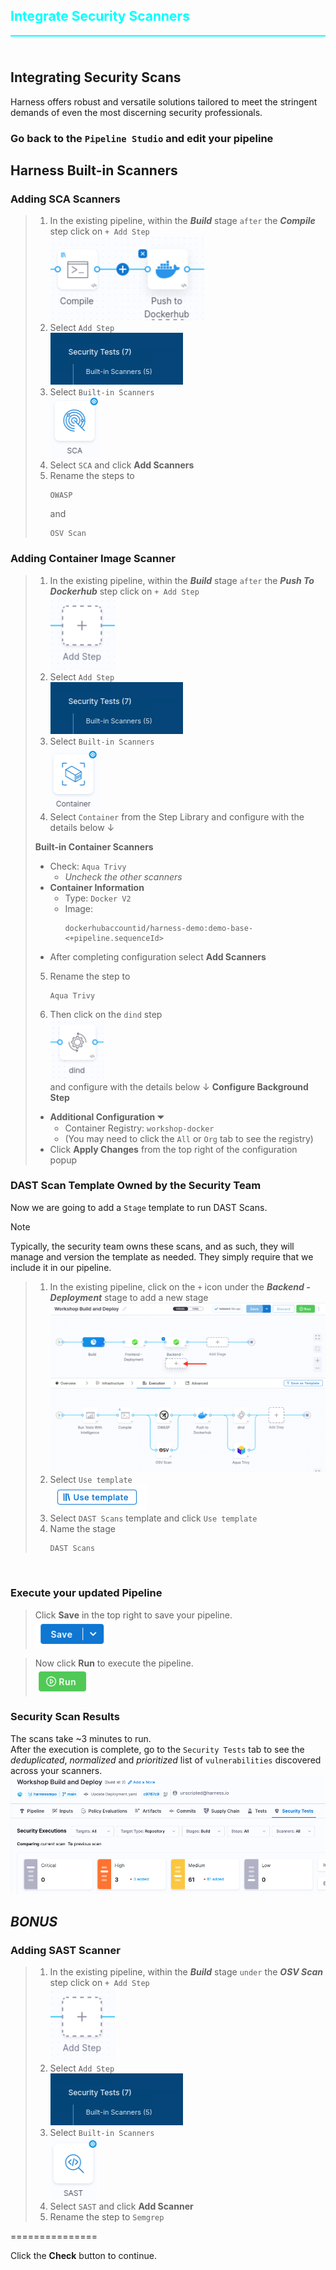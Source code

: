 
<style type="text/css" rel="stylesheet">
hr.cyan { background-color: cyan; color: cyan; height: 2px; margin-bottom: -10px; }
h2.cyan { color: cyan; }
</style><h2 class="cyan">Integrate Security Scanners</h2>
<hr class="cyan">
<br><br>

## Integrating Security Scans
Harness offers robust and versatile solutions tailored to meet the stringent demands of even the most discerning security professionals.
### Go back to the `Pipeline Studio` and edit your pipeline

## Harness Built-in Scanners
### Adding SCA Scanners
> 1) In the existing pipeline, within the ***Build*** stage `after` the ***Compile*** step click on `+ Add Step` \
>     ![](https://raw.githubusercontent.com/harness-community/field-workshops/main/unscripted-workshop-2024/assets/images/unscripted_pipeline_build_add_sca_step.png)
> 2) Select `Add Step` \
>    ![](https://raw.githubusercontent.com/harness-community/field-workshops/main/unscripted-workshop-2024/assets/images/unscripted_pipeline_build_add_step_buitin_scanners.png)
> 3) Select `Built-in Scanners` \
>    ![](https://raw.githubusercontent.com/harness-community/field-workshops/main/assets/images/sto_built_in_scanner_sca.png)
> 4) Select `SCA` and click **Add Scanners**
> 5) Rename the steps to <pre>`OWASP`</pre> and <pre>`OSV Scan`</pre>

### Adding Container Image Scanner
> 1) In the existing pipeline, within the ***Build*** stage `after` the ***Push To Dockerhub*** step click on `+ Add Step` \
>     ![](https://raw.githubusercontent.com/harness-community/field-workshops/main/assets/images/pipeline_add_step.png)
> 2) Select `Add Step` \
>    ![](https://raw.githubusercontent.com/harness-community/field-workshops/main/unscripted-workshop-2024/assets/images/unscripted_pipeline_build_add_step_buitin_scanners.png)
> 3) Select `Built-in Scanners` \
>    ![](https://raw.githubusercontent.com/harness-community/field-workshops/main/assets/images/sto_built_in_scanner_container.png)
> 4) Select `Container` from the Step Library and configure with the details below ↓
>
> **Built-in Container Scanners**
> - Check: `Aqua Trivy`
>   - *Uncheck the other scanners*
> - **Container Information**
>   - Type: `Docker V2`
>   - Image: <pre><code>dockerhubaccountid/harness-demo:demo-base-<+pipeline.sequenceId></pre></code>
> - After completing configuration select **Add Scanners**
>
> 5) Rename the step to <pre>`Aqua Trivy`</pre>
> 6) Then click on the `dind` step \
>    ![](https://raw.githubusercontent.com/harness-community/field-workshops/main/assets/images/pipeline_step_dind.png) \
>    and configure with the details below ↓
> **Configure Background Step**
> - **Additional Configuration  ⏷**
>   - Container Registry: `workshop-docker`
>   - (You may need to click the `All` or `Org` tab to see the registry)
> - Click **Apply Changes** from the top right of the configuration popup

### DAST Scan Template Owned by the Security Team
Now we are going to add a `Stage` template to run DAST Scans.

> [!NOTE]
> Typically, the security team owns these scans, and as such, they will manage and version the template as needed. They simply require that we include it in our pipeline.

> 1) In the existing pipeline, click on the `+` icon under the ***Backend - Deployment*** stage to add a new stage \
>    ![](https://raw.githubusercontent.com/harness-community/field-workshops/main/unscripted-workshop-2024/assets/images/unscripted_pipeline_add_sto_stage.png)<br>
> 2) Select `Use template` \
>    ![](https://raw.githubusercontent.com/harness-community/field-workshops/main/assets/images/pipeline_stage_use_template.png)
> 3) Select `DAST Scans` template and click `Use template`
> 4) Name the stage <pre>`DAST Scans`</pre>

<br>

### Execute your updated Pipeline
> Click **Save** in the top right to save your pipeline. <br>
> ![](https://raw.githubusercontent.com/harness-community/field-workshops/main/assets/images/pipeline_save.png)

> Now click **Run** to execute the pipeline. <br>
> ![](https://raw.githubusercontent.com/harness-community/field-workshops/main/assets/images/pipeline_run.png)

### Security Scan Results
The scans take ~3 minutes to run. <br>
After the execution is complete, go to the `Security Tests` tab to see the *deduplicated*, *normalized* and *prioritized* list of `vulnerabilities` discovered across your scanners. <br>
![](https://raw.githubusercontent.com/harness-community/field-workshops/main/unscripted-workshop-2024/assets/images/unscripted_pipeline_security_tests_tab.png)

## ***BONUS***
### Adding SAST Scanner
> 1) In the existing pipeline, within the ***Build*** stage `under` the ***OSV Scan*** step click on `+ Add Step` \
>     ![](https://raw.githubusercontent.com/harness-community/field-workshops/main/assets/images/pipeline_add_step.png)
> 2) Select `Add Step` \
>    ![](https://raw.githubusercontent.com/harness-community/field-workshops/main/unscripted-workshop-2024/assets/images/unscripted_pipeline_build_add_step_buitin_scanners.png)
> 3) Select `Built-in Scanners` \
>    ![](https://raw.githubusercontent.com/harness-community/field-workshops/main/assets/images/sto_built_in_scanner_sast.png)
> 4) Select `SAST` and click **Add Scanner**
> 5) Rename the step to `Semgrep`

===============

Click the **Check** button to continue.
